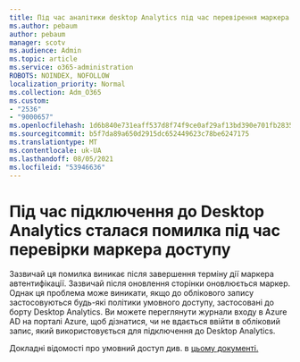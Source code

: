 ```yaml
---
title: Під час аналітики desktop Analytics під час перевірення маркера доступу сталася помилка
ms.author: pebaum
author: pebaum
manager: scotv
ms.audience: Admin
ms.topic: article
ms.service: o365-administration
ROBOTS: NOINDEX, NOFOLLOW
localization_priority: Normal
ms.collection: Adm_O365
ms.custom:
- "2536"
- "9000657"
ms.openlocfilehash: 1d6b840e731eaff537d8f74f9ce0af29af13bd390e701fb2835e8718b4521158
ms.sourcegitcommit: b5f7da89a650d2915dc652449623c78be6247175
ms.translationtype: MT
ms.contentlocale: uk-UA
ms.lasthandoff: 08/05/2021
ms.locfileid: "53946636"
---
```

# <a name="there-was-an-error-validating-access-token-error-during-desktop-analytics-onboarding"></a>Під час підключення до Desktop Analytics сталася помилка під час перевірки маркера доступу

Зазвичай ця помилка виникає після завершення терміну дії маркера автентифікації. Зазвичай після оновлення сторінки оновлюється маркер. Однак ця проблема може виникати, якщо до облікового запису застосовуються будь-які політики умовного доступу, застосовані до борту Desktop Analytics. Ви можете переглянути журнали входу в Azure AD на порталі Azure, щоб дізнатися, чи не вдається ввійти в обліковий запис, який використовується для підключення до Desktop Analytics.

Докладні відомості про умовний доступ див. в [цьому документі.](https://docs.microsoft.com/azure/active-directory/conditional-access/plan-conditional-access)
